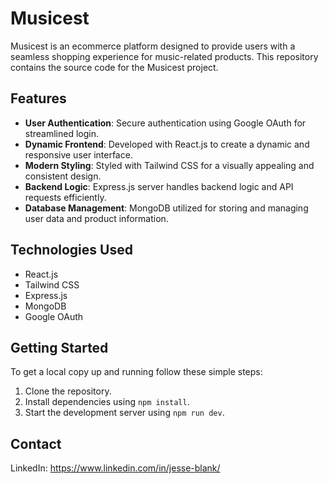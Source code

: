 # Musicest

Musicest is an ecommerce platform designed to provide users with a seamless shopping experience for music-related products. This repository contains the source code for the Musicest project.

## Features

- **User Authentication**: Secure authentication using Google OAuth for streamlined login.
- **Dynamic Frontend**: Developed with React.js to create a dynamic and responsive user interface.
- **Modern Styling**: Styled with Tailwind CSS for a visually appealing and consistent design.
- **Backend Logic**: Express.js server handles backend logic and API requests efficiently.
- **Database Management**: MongoDB utilized for storing and managing user data and product information.

## Technologies Used

- React.js
- Tailwind CSS
- Express.js
- MongoDB
- Google OAuth

## Getting Started

To get a local copy up and running follow these simple steps:

1. Clone the repository.
2. Install dependencies using `npm install`.
3. Start the development server using `npm run dev`.

## Contact

LinkedIn: https://www.linkedin.com/in/jesse-blank/

